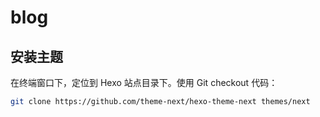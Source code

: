 # blog

## 安装主题
在终端窗口下，定位到 Hexo 站点目录下。使用 Git checkout 代码：

```bash
git clone https://github.com/theme-next/hexo-theme-next themes/next
```